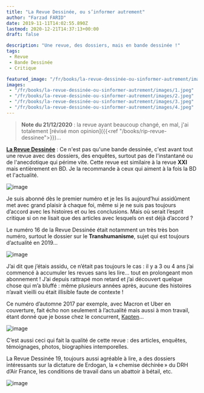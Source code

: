 ```yaml
---
title: "La Revue Dessinée, ou s’informer autrement"
author: "Farzad FARID"
date: 2019-11-11T14:02:55.890Z
lastmod: 2020-12-21T14:37:13+00:00
draft: false

description: "Une revue, des dossiers, mais en bande dessinée !"
tags:
 - Revue
 - Bande Dessinée
 - Critique

featured_image: "/fr/books/la-revue-dessinée-ou-sinformer-autrement/images/3.jpeg" 
images:
 - "/fr/books/la-revue-dessinée-ou-sinformer-autrement/images/1.jpeg"
 - "/fr/books/la-revue-dessinée-ou-sinformer-autrement/images/2.jpeg"
 - "/fr/books/la-revue-dessinée-ou-sinformer-autrement/images/3.jpeg"
 - "/fr/books/la-revue-dessinée-ou-sinformer-autrement/images/4.jpeg"
---
```


> **Note du 21/12/2020** : la revue ayant beaucoup changé, en mal, j'ai totalement [révisé
> mon opinion]({{<ref "/books/rip-revue-dessinee">}})…


[**La Revue Dessinée**](https://www.larevuedessinee.fr/) : Ce n&#39;est pas qu&#39;une bande dessinée, c&#39;est avant tout une revue avec des dossiers, des enquêtes, surtout pas de l&#39;instantané ou de l&#39;anecdotique qui périme vite. Cette revue est similaire à la revue **XXI** mais entièrement en BD. Je la recommande à ceux qui aiment à la fois la BD et l&#39;actualité.


![image](images/1.jpeg#layoutTextWidth)


Je suis abonné dès le premier numéro et je les lis aujourd’hui assidûment met avec grand plaisir à chaque foi, même si je ne suis pas toujours d’accord avec les histoires et ou les conclusions. Mais où serait l’esprit critique si on ne lisait que des articles avec lesquels on est déjà d’accord ?

Le numéro 16 de la Revue Dessinée était notamment un très très bon numéro, surtout le dossier sur le **Transhumanisme**, sujet qui est toujours d’actualité en 2019…




![image](images/2.jpeg#layoutTextWidth)



J’ai dit que j’étais assidu, ce n’était pas toujours le cas : il y a 3 ou 4 ans j’ai commencé à accumuler les revues sans les lire… tout en prolongeant mon abonnement ! J’ai depuis rattrapé mon retard et j’ai découvert quelque chose qui m’a bluffé : même plusieurs années après, aucune des histoires n’avait vieilli ou était illisible faute de contexte !

Ce numéro d’automne 2017 par exemple, avec Macron et Uber en couverture, fait écho non seulement à l’actualité mais aussi à mon travail, étant donné que je bosse chez le concurrent, [Kapten](https://www.kapten.com)…




![image](images/3.jpeg#layoutTextWidth)



C’est aussi ceci qui fait la qualité de cette revue : des articles, enquêtes, témoignages, photos, biographies intemporelles.

La Revue Dessinée 19, toujours aussi agréable à lire, a des dossiers intéressants sur la dictature de Erdogan, la « chemise déchirée » du DRH d’Air France, les conditions de travail dans un abattoir à bétail, etc.




![image](images/4.jpeg#layoutTextWidth)
